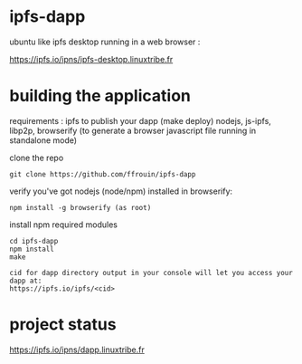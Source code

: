 # ipfs-dapp

ubuntu like ipfs desktop running in a web browser :

https://ipfs.io/ipns/ipfs-desktop.linuxtribe.fr

# building the application

requirements : ipfs to publish your dapp (make deploy)
               nodejs, js-ipfs, libp2p, browserify (to generate a browser javascript file running in standalone mode)

clone the repo

	git clone https://github.com/ffrouin/ipfs-dapp

verify you've got nodejs (node/npm) installed in browserify:

	npm install -g browserify (as root)

install npm required modules

	cd ipfs-dapp
	npm install
	make

	cid for dapp directory output in your console will let you access your dapp at:
	https://ipfs.io/ipfs/<cid>

# project status

https://ipfs.io/ipns/dapp.linuxtribe.fr
